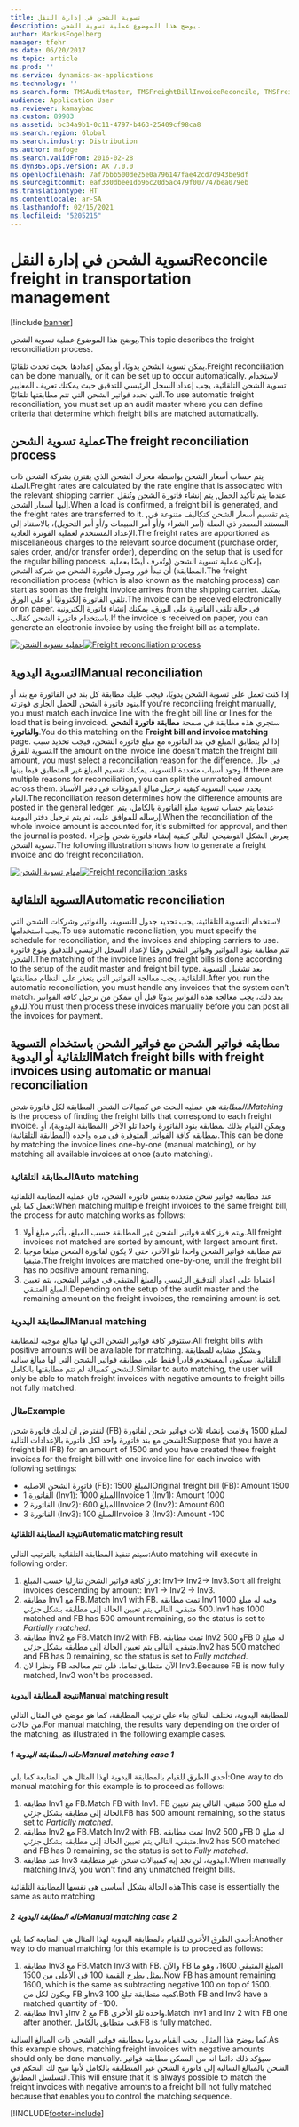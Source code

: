 ```yaml
---
title: تسوية الشحن في إدارة النقل
description: يوضح هذا الموضوع عملية تسوية الشحن.
author: MarkusFogelberg
manager: tfehr
ms.date: 06/20/2017
ms.topic: article
ms.prod: ''
ms.service: dynamics-ax-applications
ms.technology: ''
ms.search.form: TMSAuditMaster, TMSFreightBillInvoiceReconcile, TMSFreightBillSummary, TMSFreightBillType, TMSFreightMatchReason, TMSFBDetailReconcile, TMSInvoiceTable,TMSInvoiceLineReconcile,TMSReconcileInvoice, TMSFreightBillDetail, TMSFreightBillTypeAssignment, TMSRejectInvoiceLine, TMSMiscellaneousCharge
audience: Application User
ms.reviewer: kamaybac
ms.custom: 89983
ms.assetid: bc34a9b1-0c11-4797-b463-25409cf98ca8
ms.search.region: Global
ms.search.industry: Distribution
ms.author: mafoge
ms.search.validFrom: 2016-02-28
ms.dyn365.ops.version: AX 7.0.0
ms.openlocfilehash: 7af7bbb500de25e0a796147fae42cd7d943be9df
ms.sourcegitcommit: eaf330dbee1db96c20d5ac479f007747bea079eb
ms.translationtype: HT
ms.contentlocale: ar-SA
ms.lasthandoff: 02/15/2021
ms.locfileid: "5205215"
---
```

# <a name="reconcile-freight-in-transportation-management"></a><span data-ttu-id="63ec3-103">تسوية الشحن في إدارة النقل</span><span class="sxs-lookup"><span data-stu-id="63ec3-103">Reconcile freight in transportation management</span></span>

[!include [banner](../includes/banner.md)]

<span data-ttu-id="63ec3-104">يوضح هذا الموضوع عملية تسوية الشحن.</span><span class="sxs-lookup"><span data-stu-id="63ec3-104">This topic describes the freight reconciliation process.</span></span>

<span data-ttu-id="63ec3-105">يمكن تسوية الشحن يدويًا، أو يمكن إعدادها بحيث تحدث تلقائيًا.</span><span class="sxs-lookup"><span data-stu-id="63ec3-105">Freight reconciliation can be done manually, or it can be set up to occur automatically.</span></span> <span data-ttu-id="63ec3-106">لاستخدام تسوية الشحن التلقائية، يجب إعداد السجل الرئيسي للتدقيق‬ حيث يمكنك تعريف المعايير التي تحدد فواتير الشحن التي تتم مطابقتها تلقائيًا.</span><span class="sxs-lookup"><span data-stu-id="63ec3-106">To use automatic freight reconciliation, you must set up an audit master where you can define criteria that determine which freight bills are matched automatically.</span></span>

## <a name="the-freight-reconciliation-process"></a><span data-ttu-id="63ec3-107">عملية تسوية الشحن</span><span class="sxs-lookup"><span data-stu-id="63ec3-107">The freight reconciliation process</span></span>

<span data-ttu-id="63ec3-108">يتم حساب أسعار الشحن بواسطة محرك الشحن الذي يقترن بشركة الشحن ذات الصلة.</span><span class="sxs-lookup"><span data-stu-id="63ec3-108">Freight rates are calculated by the rate engine that is associated with the relevant shipping carrier.</span></span> <span data-ttu-id="63ec3-109">عندما يتم تأكيد الحمل, يتم إنشاء فاتورة الشحن وتُنقل إليها أسعار الشحن.</span><span class="sxs-lookup"><span data-stu-id="63ec3-109">When a load is confirmed, a freight bill is generated, and the freight rates are transferred to it.</span></span> <span data-ttu-id="63ec3-110">,يتم تقسيم أسعار الشحن كتكاليف متنوعة في المستند المصدر ذي الصلة (أمر الشراء و/أو أمر المبيعات و/أو أمر التحويل)، بالاستناد إلى الإعداد المستخدم لعملية الفوترة العادية.</span><span class="sxs-lookup"><span data-stu-id="63ec3-110">The freight rates are apportioned as miscellaneous charges to the relevant source document (purchase order, sales order, and/or transfer order), depending on the setup that is used for the regular billing process.</span></span> <span data-ttu-id="63ec3-111">بإمكان عملية تسوية الشحن (وتُعرف أيضًا بعملية المطابقة) أن تبدأ فور وصول فاتورة الشحن من شركة الشحن.</span><span class="sxs-lookup"><span data-stu-id="63ec3-111">The freight reconciliation process (which is also known as the matching process) can start as soon as the freight invoice arrives from the shipping carrier.</span></span> <span data-ttu-id="63ec3-112">يمكنك تلقي الفاتورة إلكترونيًا أو على الورق.</span><span class="sxs-lookup"><span data-stu-id="63ec3-112">The invoice can be received electronically or on paper.</span></span> <span data-ttu-id="63ec3-113">في حالة تلقي الفاتورة على الورق، يمكنك إنشاء فاتورة إلكترونية باستخدام فاتورة الشحن كقالب.</span><span class="sxs-lookup"><span data-stu-id="63ec3-113">If the invoice is received on paper, you can generate an electronic invoice by using the freight bill as a template.</span></span>

<span data-ttu-id="63ec3-114">[![عملية تسوية الشحن](./media/freight-reconcilation-process.jpg)](./media/freight-reconcilation-process.jpg)</span><span class="sxs-lookup"><span data-stu-id="63ec3-114">[![Freight reconciliation process](./media/freight-reconcilation-process.jpg)](./media/freight-reconcilation-process.jpg)</span></span>

## <a name="manual-reconciliation"></a><span data-ttu-id="63ec3-115">التسوية اليدوية</span><span class="sxs-lookup"><span data-stu-id="63ec3-115">Manual reconciliation</span></span>

<span data-ttu-id="63ec3-116">إذا كنت تعمل على تسوية الشحن يدويًا، فيجب عليك مطابقة كل بند في الفاتورة مع بند أو بنود فاتورة الشحن للحمل الجاري فوترته.</span><span class="sxs-lookup"><span data-stu-id="63ec3-116">If you're reconciling freight manually, you must match each invoice line with the freight bill line or lines for the load that is being invoiced.</span></span> <span data-ttu-id="63ec3-117">ستجري هذه مطابقة في صفحة **مطابقة فاتورة الشحن والفاتورة‬**.</span><span class="sxs-lookup"><span data-stu-id="63ec3-117">You do this matching on the **Freight bill and invoice matching** page.</span></span> <span data-ttu-id="63ec3-118">إذا لم يتطابق المبلغ في بند الفاتورة مع مبلغ فاتورة الشحن، فيجب تحديد سبب تسوية للفرق.</span><span class="sxs-lookup"><span data-stu-id="63ec3-118">If the amount on the invoice line doesn’t match the freight bill amount, you must select a reconciliation reason for the difference.</span></span> <span data-ttu-id="63ec3-119">في حال وجود أسباب متعددة للتسوية، يمكنك تقسيم المبلغ غير المتطابق فيما بينها.</span><span class="sxs-lookup"><span data-stu-id="63ec3-119">If there are multiple reasons for reconciliation, you can split the unmatched amount across them.</span></span> <span data-ttu-id="63ec3-120">يحدد سبب التسوية كيفية ترحيل مبالغ الفروقات في دفتر الأستاذ العام.</span><span class="sxs-lookup"><span data-stu-id="63ec3-120">The reconciliation reason determines how the difference amounts are posted in the general ledger.</span></span> <span data-ttu-id="63ec3-121">عندما يتم حساب تسوية مبلغ الفاتورة بالكامل، يتم إرساله للموافق عليه، ثم يتم ترحيل دفتر اليومية.</span><span class="sxs-lookup"><span data-stu-id="63ec3-121">When the reconciliation of the whole invoice amount is accounted for, it's submitted for approval, and then the journal is posted.</span></span> <span data-ttu-id="63ec3-122">يعرض الشكل التوضيحي التالي كيفية إنشاء فاتورة شحن وإجراء تسوية الشحن.</span><span class="sxs-lookup"><span data-stu-id="63ec3-122">The following illustration shows how to generate a freight invoice and do freight reconciliation.</span></span>

<span data-ttu-id="63ec3-123">[![مهام تسوية الشحن](./media/processflowforfreightreconciliation.jpg)](./media/processflowforfreightreconciliation.jpg)</span><span class="sxs-lookup"><span data-stu-id="63ec3-123">[![Freight reconciliation tasks](./media/processflowforfreightreconciliation.jpg)](./media/processflowforfreightreconciliation.jpg)</span></span>

## <a name="automatic-reconciliation"></a><span data-ttu-id="63ec3-124">التسوية التلقائية</span><span class="sxs-lookup"><span data-stu-id="63ec3-124">Automatic reconciliation</span></span>

<span data-ttu-id="63ec3-125">لاستخدام التسوية التلقائية، يجب تحديد جدول للتسوية، والفواتير وشركات الشحن التي يجب استخدامها.</span><span class="sxs-lookup"><span data-stu-id="63ec3-125">To use automatic reconciliation, you must specify the schedule for reconciliation, and the invoices and shipping carriers to use.</span></span> <span data-ttu-id="63ec3-126">تتم مطابقة بنود الفواتير وفواتير الشحن وفقًا لإعداد السجل الرئيسي للتدقيق‬ ونوع فاتورة الشحن.</span><span class="sxs-lookup"><span data-stu-id="63ec3-126">The matching of the invoice lines and freight bills is done according to the setup of the audit master and freight bill type.</span></span> <span data-ttu-id="63ec3-127">بعد تشغيل التسوية التلقائية، يجب معالجة الفواتير التي يتعذر على النظام مطابقتها.</span><span class="sxs-lookup"><span data-stu-id="63ec3-127">After you run the automatic reconciliation, you must handle any invoices that the system can't match.</span></span> <span data-ttu-id="63ec3-128">بعد ذلك، يجب معالجة هذه الفواتير يدويًا قبل أن تتمكن من ترحيل كافة الفواتير للدفع.</span><span class="sxs-lookup"><span data-stu-id="63ec3-128">You must then process these invoices manually before you can post all the invoices for payment.</span></span>

## <a name="match-freight-bills-with-freight-invoices-using-automatic-or-manual-reconciliation"></a><span data-ttu-id="63ec3-129">مطابقه فواتير الشحن مع فواتير الشحن باستخدام التسوية التلقائية أو اليدوية</span><span class="sxs-lookup"><span data-stu-id="63ec3-129">Match freight bills with freight invoices using automatic or manual reconciliation</span></span>

<span data-ttu-id="63ec3-130">*المطابقة* هي عمليه البحث عن كمبيالات الشحن المطابقة لكل فاتورة شحن.</span><span class="sxs-lookup"><span data-stu-id="63ec3-130">*Matching* is the process of finding the freight bills that correspond to each freight invoice.</span></span> <span data-ttu-id="63ec3-131">ويمكن القيام بذلك بمطابقه بنود الفاتورة واحدا تلو الآخر (المطابقة اليدوية)، أو بمطابقه كافة الفواتير المتوفرة في مره واحده (المطابقة التلقائية).</span><span class="sxs-lookup"><span data-stu-id="63ec3-131">This can be done by matching the invoice lines one-by-one (manual matching), or by matching all available invoices at once (auto matching).</span></span>

### <a name="auto-matching"></a><span data-ttu-id="63ec3-132">المطابقة التلقائية</span><span class="sxs-lookup"><span data-stu-id="63ec3-132">Auto matching</span></span>

<span data-ttu-id="63ec3-133">عند مطابقه فواتير شحن متعددة بنفس فاتورة الشحن، فان عمليه المطابقة التلقائية تعمل كما يلي:</span><span class="sxs-lookup"><span data-stu-id="63ec3-133">When matching multiple freight invoices to the same freight bill, the process for auto matching works as follows:</span></span>

1. <span data-ttu-id="63ec3-134">ويتم فرز كافة فواتير الشحن غير المطابقة حسب المبلغ، بأكبر مبلغ أولا.</span><span class="sxs-lookup"><span data-stu-id="63ec3-134">All freight invoices not matched are sorted by amount, with largest amount first.</span></span>
1. <span data-ttu-id="63ec3-135">تتم مطابقه فواتير الشحن واحدا تلو الآخر، حتى لا يكون لفاتورة الشحن مبلغا موجبا متبقيا.</span><span class="sxs-lookup"><span data-stu-id="63ec3-135">The freight invoices are matched one-by-one, until the freight bill has no positive amount remaining.</span></span>
1. <span data-ttu-id="63ec3-136">اعتمادا علي اعداد التدقيق الرئيسي والمبلغ المتبقي في فواتير الشحن، يتم تعيين المبلغ المتبقي.</span><span class="sxs-lookup"><span data-stu-id="63ec3-136">Depending on the setup of the audit master and the remaining amount on the freight invoices, the remaining amount is set.</span></span>

### <a name="manual-matching"></a><span data-ttu-id="63ec3-137">المطابقة اليدوية</span><span class="sxs-lookup"><span data-stu-id="63ec3-137">Manual matching</span></span>

<span data-ttu-id="63ec3-138">ستتوفر كافة فواتير الشحن التي لها مبالغ موجبه للمطابقة.</span><span class="sxs-lookup"><span data-stu-id="63ec3-138">All freight bills with positive amounts will be available for matching.</span></span> <span data-ttu-id="63ec3-139">وبشكل مشابه للمطابقة التلقائية، سيكون المستخدم قادرا فقط علي مطابقه فواتير الشحن التي لها مبالغ سالبه للشحن كمبيالة لم تتم مطابقتها بالكامل.</span><span class="sxs-lookup"><span data-stu-id="63ec3-139">Similar to auto matching, the user will only be able to match freight invoices with negative amounts to freight bills not fully matched.</span></span>

### <a name="example"></a><span data-ttu-id="63ec3-140">مثال</span><span class="sxs-lookup"><span data-stu-id="63ec3-140">Example</span></span>

<span data-ttu-id="63ec3-141">لنفترض ان لديك فاتورة شحن (FB) لمبلغ 1500 وقامت بإنشاء ثلاث فواتير شحن لفاتورة الشحن مع بند فاتورة واحد لكل فاتورة بالإعدادات التالية:</span><span class="sxs-lookup"><span data-stu-id="63ec3-141">Suppose that you have a freight bill (FB) for an amount of 1500 and you have created three freight invoices for the freight bill with one invoice line for each invoice with following settings:</span></span>

- <span data-ttu-id="63ec3-142">فاتورة الشحن الاصليه (FB): المبلغ 1500</span><span class="sxs-lookup"><span data-stu-id="63ec3-142">Original freight bill (FB): Amount 1500</span></span>
- <span data-ttu-id="63ec3-143">الفاتورة 1 (Inv1): المبلغ 1000</span><span class="sxs-lookup"><span data-stu-id="63ec3-143">Invoice 1 (Inv1): Amount 1000</span></span>
- <span data-ttu-id="63ec3-144">الفاتورة 2 (Inv2): المبلغ 600</span><span class="sxs-lookup"><span data-stu-id="63ec3-144">Invoice 2 (Inv2): Amount 600</span></span>
- <span data-ttu-id="63ec3-145">الفاتورة 3 (Inv3): المبلغ 100</span><span class="sxs-lookup"><span data-stu-id="63ec3-145">Invoice 3 (Inv3): Amount -100</span></span>

#### <a name="automatic-matching-result"></a><span data-ttu-id="63ec3-146">نتيجة المطابقة التلقائية</span><span class="sxs-lookup"><span data-stu-id="63ec3-146">Automatic matching result</span></span>

<span data-ttu-id="63ec3-147">سيتم تنفيذ المطابقة التلقائية بالترتيب التالي:</span><span class="sxs-lookup"><span data-stu-id="63ec3-147">Auto matching will execute in following order:</span></span>

1. <span data-ttu-id="63ec3-148">فرز كافة فواتير الشحن تنازليا حسب المبلغ: Inv1-> Inv2-> Inv3.</span><span class="sxs-lookup"><span data-stu-id="63ec3-148">Sort all freight invoices descending by amount: Inv1 -> Inv2 -> Inv3.</span></span>
1. <span data-ttu-id="63ec3-149">مطابقه Inv1 مع FB.</span><span class="sxs-lookup"><span data-stu-id="63ec3-149">Match Inv1 with FB.</span></span> <span data-ttu-id="63ec3-150">تمت مطابقه Inv1 1000 وفبه له مبلغ 500 متبقي، التالي يتم تعيين الحالة إلى مطابقه بشكل *جزئي*.</span><span class="sxs-lookup"><span data-stu-id="63ec3-150">Inv1 has 1000 matched and FB has 500 amount remaining, so the status is set to *Partially matched*.</span></span>
1. <span data-ttu-id="63ec3-151">مطابقه Inv2 مع FB.</span><span class="sxs-lookup"><span data-stu-id="63ec3-151">Match Inv2 with FB.</span></span> <span data-ttu-id="63ec3-152">تمت مطابقه Inv2 500 وFB له مبلغ 0 متبقي، التالي يتم تعيين الحالة إلى مطابقه بشكل *جزئي*.</span><span class="sxs-lookup"><span data-stu-id="63ec3-152">Inv2 has 500 matched and FB has 0 remaining, so the status is set to *Fully matched*.</span></span>
1. <span data-ttu-id="63ec3-153">ونظرا لان FB الآن متطابق تماما، فلن تتم معالجه Inv3.</span><span class="sxs-lookup"><span data-stu-id="63ec3-153">Because FB is now fully matched, Inv3 won't be processed.</span></span>

#### <a name="manual-matching-result"></a><span data-ttu-id="63ec3-154">نتيجة المطابقة اليدوية</span><span class="sxs-lookup"><span data-stu-id="63ec3-154">Manual matching result</span></span>

<span data-ttu-id="63ec3-155">للمطابقة اليدوية، تختلف النتائج بناء علي ترتيب المطابقة، كما هو موضح في المثال التالي من حالات.</span><span class="sxs-lookup"><span data-stu-id="63ec3-155">For manual matching, the results vary depending on the order of the matching, as illustrated in the following example cases.</span></span>

##### <a name="manual-matching-case-1"></a><span data-ttu-id="63ec3-156">حاله المطابقة اليدوية 1</span><span class="sxs-lookup"><span data-stu-id="63ec3-156">Manual matching case 1</span></span>

<span data-ttu-id="63ec3-157">أحدي الطرق للقيام بالمطابقة اليدوية لهذا المثال هي المتابعة كما يلي:</span><span class="sxs-lookup"><span data-stu-id="63ec3-157">One way to do manual matching for this example is to proceed as follows:</span></span>

1. <span data-ttu-id="63ec3-158">مطابقه Inv1 مع FB.</span><span class="sxs-lookup"><span data-stu-id="63ec3-158">Match FB with Inv1.</span></span> <span data-ttu-id="63ec3-159">FB له مبلغ 500 متبقي، التالي يتم تعيين الحالة إلى مطابقه بشكل *جزئي*.</span><span class="sxs-lookup"><span data-stu-id="63ec3-159">FB has 500 amount remaining, so the status set to *Partially matched*.</span></span>
1. <span data-ttu-id="63ec3-160">مطابقه Inv2 مع FB.</span><span class="sxs-lookup"><span data-stu-id="63ec3-160">Match Inv2 with FB.</span></span> <span data-ttu-id="63ec3-161">تمت مطابقه Inv2 500 وFB له مبلغ 0 متبقي، التالي يتم تعيين الحالة إلى مطابقه بشكل *جزئي*.</span><span class="sxs-lookup"><span data-stu-id="63ec3-161">Inv2 has 500 matched and FB has 0 remaining, so the status is set to *Fully matched*.</span></span>
1. <span data-ttu-id="63ec3-162">عند مطابقه Inv3 اليدوية، لن تجد إيه كمبيالات شحن غير متطابقة.</span><span class="sxs-lookup"><span data-stu-id="63ec3-162">When manually matching Inv3, you won't find any unmatched freight bills.</span></span>

<span data-ttu-id="63ec3-163">هذه الحالة بشكل أساسي هي نفسها المطابقة التلقائية</span><span class="sxs-lookup"><span data-stu-id="63ec3-163">This case is essentially the same as auto matching</span></span>

##### <a name="manual-matching-case-2"></a><span data-ttu-id="63ec3-164">حاله المطابقة اليدوية 2</span><span class="sxs-lookup"><span data-stu-id="63ec3-164">Manual matching case 2</span></span>

<span data-ttu-id="63ec3-165">أحدي الطرق الأخرى للقيام بالمطابقة اليدوية لهذا المثال هي المتابعة كما يلي:</span><span class="sxs-lookup"><span data-stu-id="63ec3-165">Another way to do manual matching for this example is to proceed as follows:</span></span>

1. <span data-ttu-id="63ec3-166">مطابقه Inv3 مع FB.</span><span class="sxs-lookup"><span data-stu-id="63ec3-166">Match Inv3 with FB.</span></span> <span data-ttu-id="63ec3-167">والآن FB المبلغ المتبقي 1600، وهو ما يمثل بطرح القيمة 100 في الأعلى من 1500.</span><span class="sxs-lookup"><span data-stu-id="63ec3-167">Now FB has amount remaining 1600, which is the same as subtracting negative 100 on top of 1500.</span></span> <span data-ttu-id="63ec3-168">ويكون لكل من FB وInv3 كميه متطابقة تبلغ 100.</span><span class="sxs-lookup"><span data-stu-id="63ec3-168">Both FB and Inv3 have a matched quantity of -100.</span></span>
1. <span data-ttu-id="63ec3-169">مطابقه Inv1 وInv 2 مع FB واحده تلو الأخرى.</span><span class="sxs-lookup"><span data-stu-id="63ec3-169">Match Inv1 and Inv 2 with FB one after another.</span></span> <span data-ttu-id="63ec3-170">فب متطابق بالكامل.</span><span class="sxs-lookup"><span data-stu-id="63ec3-170">FB is fully matched.</span></span>

<span data-ttu-id="63ec3-171">كما يوضح هذا المثال، يجب القيام يدويا بمطابقه فواتير الشحن ذات المبالغ السالبة.</span><span class="sxs-lookup"><span data-stu-id="63ec3-171">As this example shows, matching freight invoices with negative amounts should only be done manually.</span></span> <span data-ttu-id="63ec3-172">سيؤكد ذلك دائما انه من الممكن مطابقه فواتير الشحن بالمبالغ السالبة إلى فاتورة الشحن غير المتطابقة بالكامل لأنها تتيح لك التحكم في التسلسل المطابق.</span><span class="sxs-lookup"><span data-stu-id="63ec3-172">This will ensure that it is always possible to match the freight invoices with negative amounts to a freight bill not fully matched because that enables you to control the matching sequence.</span></span>


[!INCLUDE[footer-include](../../includes/footer-banner.md)]